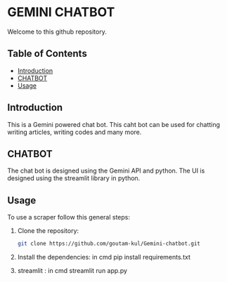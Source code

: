 # GEMINI CHATBOT
Welcome to this github repository. 

## Table of Contents

- [Introduction](#introduction)
- [CHATBOT](#CHATBOT)
- [Usage](#usage)



## Introduction

This is a Gemini powered chat bot. This caht bot can be used for chatting writing articles, writing codes and many more. 

## CHATBOT

The chat bot is designed using the Gemini API and python. The UI is designed using the streamlit library in python.

## Usage
To use a scraper follow this general steps:

1. Clone the repository:
   ```bash
   git clone https://github.com/goutam-kul/Gemini-chatbot.git

2. Install the dependencies:
   in cmd pip install requirements.txt

3. streamlit :
   in cmd streamlit run app.py